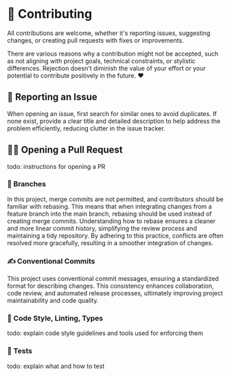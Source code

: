 # 🫶 Contributing

All contributions are welcome, whether it's reporting issues, suggesting changes, or creating pull requests with fixes or improvements.

There are various reasons why a contribution might not be accepted, such as not aligning with project goals, technical constraints, or stylistic differences. Rejection doesn't diminish the value of your effort or your potential to contribute positively in the future. ❤️

## 🚨 Reporting an Issue

When opening an issue, first search for similar ones to avoid duplicates. If none exist, provide a clear title and detailed description to help address the problem efficiently, reducing clutter in the issue tracker.

## 👩‍💻 Opening a Pull Request

todo: instructions for opening a PR

### 🌳 Branches

In this project, merge commits are not permitted, and contributors should be familiar with rebasing. This means that when integrating changes from a feature branch into the main branch, rebasing should be used instead of creating merge commits. Understanding how to rebase ensures a cleaner and more linear commit history, simplifying the review process and maintaining a tidy repository. By adhering to this practice, conflicts are often resolved more gracefully, resulting in a smoother integration of changes.

### ✍️ Conventional Commits

This project uses conventional commit messages, ensuring a standardized format for describing changes. This consistency enhances collaboration, code review, and automated release processes, ultimately improving project maintainability and code quality.

### 📄 Code Style, Linting, Types

todo: explain code style guidelines and tools used for enforcing them

### 🧪 Tests

todo: explain what and how to test
